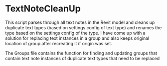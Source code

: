 # TextNoteCleanUp
This script parses through all text notes in the Revit model and cleans up duplicate text types (based on settings config of text type) and renames the type based on the settings config of the type. I have come up with a solution for replacing text instances in a group and also keeps original location of group after recreating it if origin was set.

The Groups file contains the function for finding and updating groups that contain text note instances of duplicate text types that need to be replaced
